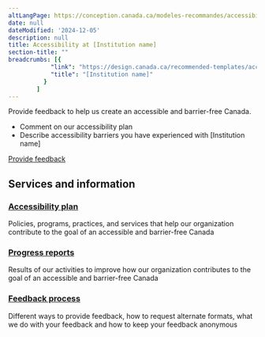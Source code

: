 ```yaml
---
altLangPage: https://conception.canada.ca/modeles-recommandes/accessibilite/accessibilite.html
date: null
dateModified: '2024-12-05'
description: null
title: Accessibility at [Institution name]
section-title: ""
breadcrumbs: [{
            "link": "https://design.canada.ca/recommended-templates/accessibility/accessibility.html#",
            "title": "[Institution name]"
          }
        ]
---
```


<p>Provide feedback to help us create an accessible and barrier-free Canada.</p>
<ul>
    <li>Comment on our accessibility plan</li>
    <li>Describe accessibility barriers you have experienced with [Institution name]</li>
</ul>
<div><a class="btn btn-call-to-action" href="feedback-form.html">Provide feedback</a></div>
<div class="container">
    <div class="row">
    <section class="gc-srvinfo">
        <h2 class="wb-inv">Services and information</h2>
        <div class="wb-eqht row">
            <div class="col-lg-4 col-md-6">
                <h3><a href="plan.html">Accessibility plan</a></h3>
                <p>Policies, programs, practices, and services that help our organization contribute to the goal of an accessible and barrier-free Canada</p>
            </div>
            <div class="col-lg-4 col-md-6">
                <h3><a href="progress-reports-landing.html">Progress reports</a></h3>
                <p>Results of our activities to improve how our organization contributes to the goal of an accessible and barrier-free Canada</p>
            </div>
            <div class="col-lg-4 col-md-6">
                <h3><a href="feedback-process.html">Feedback process</a></h3>
                <p>Different ways to provide feedback, how to request alternate formats, what we do with your feedback and how to keep your feedback anonymous</p>
            </div>
        </div>
    </section>
    </div>
</div>
